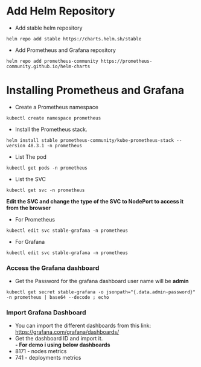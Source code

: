 # Add Helm Repository
- Add stable helm repository
```
helm repo add stable https://charts.helm.sh/stable
```
- Add Prometheus and Grafana repository
```
helm repo add prometheus-community https://prometheus-community.github.io/helm-charts
```
# Installing Prometheus and Grafana

- Create a Prometheus namespace
```
kubectl create namespace prometheus
```
- Install the Prometheus stack.
```
helm install stable prometheus-community/kube-prometheus-stack --version 48.3.1 -n prometheus
```
- List The pod
```
kubectl get pods -n prometheus
```
- List the SVC
```
kubectl get svc -n prometheus
```
**Edit the SVC and change the type of the SVC to NodePort to access it from the browser**
- For Prometheus
```
kubectl edit svc stable-grafana -n prometheus
```
- For Grafana
```
kubectl edit svc stable-grafana -n prometheus
```
### Access the Grafana dashboard
- Get the Password for the grafana dashboard user name will be **admin**
```
kubectl get secret stable-grafana -o jsonpath="{.data.admin-password}" -n prometheus | base64 --decode ; echo
```
### Import Grafana Dashboard
- You can import the different dashboards from this link: https://grafana.com/grafana/dashboards/
- Get the dashboard ID and import it. <br />
**- For demo i using below dashboards**
- 8171 - nodes metrics
- 741 - deployments metrics
